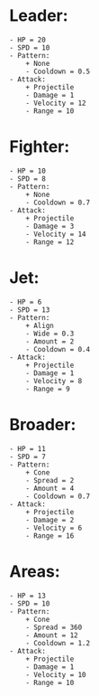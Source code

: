 # Leader:
	- HP = 20
	- SPD = 10
	- Pattern:
		+ None
		- Cooldown = 0.5
	- Attack:
		+ Projectile
		- Damage = 1
		- Velocity = 12
		- Range = 10
		
# Fighter:
	- HP = 10
	- SPD = 8
	- Pattern:
		+ None
		- Cooldown = 0.7
	- Attack:
		+ Projectile
		- Damage = 3
		- Velocity = 14
		- Range = 12

# Jet:
	- HP = 6
	- SPD = 13
	- Pattern:
		+ Align
		- Wide = 0.3
		- Amount = 2
		- Cooldown = 0.4
	- Attack:
		+ Projectile
		- Damage = 1
		- Velocity = 8
		- Range = 9

# Broader:
	- HP = 11
	- SPD = 7
	- Pattern:
		+ Cone
		- Spread = 2
		- Amount = 4
		- Cooldown = 0.7
	- Attack:
		+ Projectile
		- Damage = 2
		- Velocity = 6
		- Range = 16

# Areas:
	- HP = 13
	- SPD = 10
	- Pattern:
		+ Cone
		- Spread = 360
		- Amount = 12
		- Cooldown = 1.2
	- Attack:
		+ Projectile
		- Damage = 1
		- Velocity = 10
		- Range = 10

